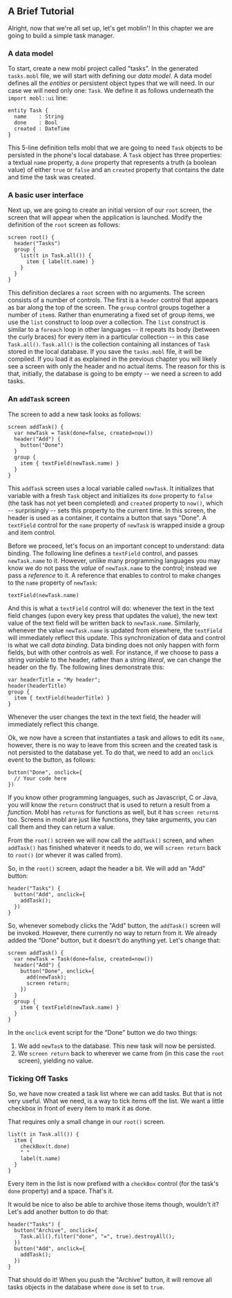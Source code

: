A Brief Tutorial
----------------

Alright, now that we're all set up, let's get moblin'! In this chapter
we are going to build a simple task manager.

### A data model

To start, create a new mobl project called "tasks". In the generated
`tasks.mobl` file, we will start with defining our _data model_. A
data model defines all the _entities_ or persistent object types that
we will need. In our case we will need only one: `Task`. We define it
as follows underneath the `import mobl::ui` line:

    entity Task {
      name    : String
      done    : Bool
      created : DateTime
    }

This 5-line definition tells mobl that we are going to need `Task` objects
to be persisted in the phone's local database. A `Task` object has three
properties: a textual `name` property, a `done` property that
represents a truth (a boolean value) of either `true` or `false` and
an `created` property that contains the date and time the task was created.

### A basic user interface

Next up, we are going to create an initial version of our `root`
screen, the screen that will appear when the application is launched.
Modify the definition of the `root` screen as follows:

    screen root() {
      header("Tasks")
      group {
        list(t in Task.all()) {
          item { label(t.name) }
        }
      }
    }

This definition declares a `root` screen with no arguments. The
screen consists of a number of controls. The first is a `header`
control that appears as bar along the top of the screen. The `group`
control groups together a number of `item`s. Rather than enumerating
a fixed set of group items, we use the `list` construct to loop over a
collection. The `list` construct is similar to a `foreach` loop in
other languages -- it repeats its body (between the curly braces) for
every item in a particular collection -- in this case `Task.all()`.
`Task.all()` is the collection containing all instances of `Task`
stored in the local database. If you save the `tasks.mobl` file, it
will be compiled. If you load it as explained in the previous chapter
you will likely see a screen with only the header and no actual
items. The reason for this is that, initially, the database is going
to be empty -- we need a screen to add tasks.

### An `addTask` screen

The screen to add a new task looks as follows:

    screen addTask() {
      var newTask = Task(done=false, created=now())
      header("Add") {
        button("Done")
      }
      group {
        item { textField(newTask.name) }
      }
    }

This `addTask` screen uses a local variable called `newTask`. It
initializes that variable with a fresh `Task` object and initializes
its `done` property to `false` (the task has not yet been completed)
and `created` property to `now()`, which -- surprisingly -- sets this
property to the current time. In this screen, the header is used as a
container, it contains a button that says "Done".  A `textField`
control for the `name` property of `newTask` is wrapped inside a group
and item control.

Before we proceed, let's focus on an important concept to understand:
data binding. The following line defines a `textField` control, and
passes `newTask.name` to it. However, unlike many programming languages you
may know we do not pass the _value_ of `newTask.name` to the control;
instead we pass a _reference_ to it. A reference that enables to control
to make changes to the `name` property of `newTask`:

    textField(newTask.name)

And this is what a `textField` control will do: whenever the text in
the text field changes (upon every key press that updates the value),
the new text value of the text field will be written back to
`newTask.name`. Similarly, whenever the value `newTask.name` is updated
from elsewhere, the `textField` will immediately reflect this update.
This synchronization of data and control is what we call _data
binding_. Data binding does not only happen with form fields, but with
other controls as well. For instance, if we choose to pass a string
_variable_ to the header, rather than a string _literal_, we can change
the header on the fly. The following lines demonstrate this:

    var headerTitle = "My header";
    header(headerTitle)
    group {
      item { textField(headerTitle) }
    }

Whenever the user changes the text in the text field, the header will
immediately reflect this change.

Ok, we now have a screen that instantiates a task and allows to edit
its `name`, however, there is no way to leave from this screen and the
created task is not persisted to the database yet. To do that, we need
to add an `onclick` event to the button, as follows:

    button("Done", onclick={
      // Your code here
    })

If you know other programming languages, such as Javascript, C or
Java, you will know the `return` construct that is used to return a
result from a _function_. Mobl has `return`s for functions as well, but
it has `screen return`s too. Screens in mobl are just like functions,
they take arguments, you can call them and they can return a value. 

From the `root()` screen we will now call the `addTask()` screen, and
when `addTask()` has finished whatever it needs to do, we will `screen
return` back to `root()` (or whever it was called from).

So, in the `root()` screen, adapt the header a bit. We will add an "Add" button:

    header("Tasks") {
      button("Add", onclick={
        addTask();
      })
    }

So, whenever somebody clicks the "Add" button, the `addTask()` screen
will be invoked. However, there currently no way to return from it. We
already added the "Done" button, but it doesn't do anything yet. Let's
change that:

    screen addTask() {
      var newTask = Task(done=false, created=now())
      header("Add") {
        button("Done", onclick={
          add(newTask);
          screen return;
        })
      }
      group {
        item { textField(newTask.name) }
      }
    }

In the `onclick` event script for the "Done" button we do two things:

1. We add `newTask` to the database. This new task will now be persisted.
2. We `screen return` back to wherever we came from (in this case the
   `root` screen), yielding no value.

### Ticking Off Tasks

So, we have now created a task list where we can add tasks. But that
is not very useful. What we need, is a way to tick items off the list.
We want a little checkbox in front of every item to mark it as done.

That requires only a small change in our `root()` screen.

    list(t in Task.all()) {
      item { 
        checkBox(t.done)
        " "
        label(t.name)
      }
    }

Every item in the list is now prefixed with a `checkBox` control (for
the task's `done` property) and a space. That's it.

It would be nice to also be able to archive those items though,
wouldn't it? Let's add another button to do that:


    header("Tasks") {
      button("Archive", onclick={
        Task.all().filter("done", "=", true).destroyAll();
      })
      button("Add", onclick={
        addTask();
      })
    }

That should do it! When you push the "Archive" button, it will remove
all tasks objects in the database where `done` is set to `true`.
